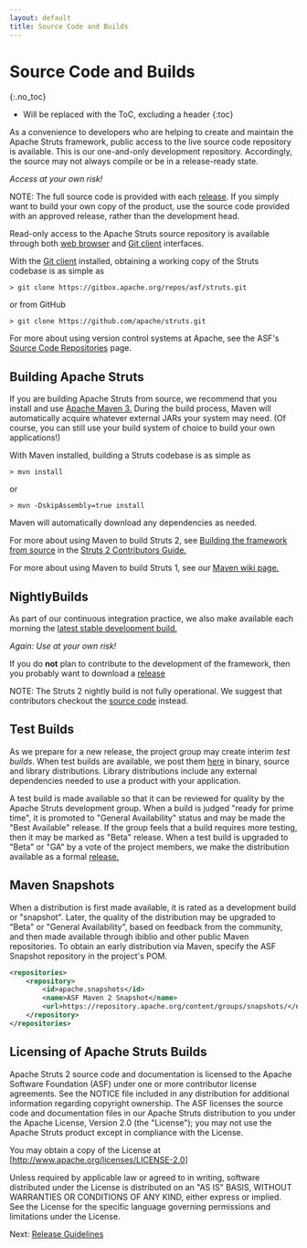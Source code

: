 ```yaml
---
layout: default
title: Source Code and Builds
---
```


# Source Code and Builds
{:.no_toc}

* Will be replaced with the ToC, excluding a header
{:toc}

As a convenience to developers who are helping to create and maintain the Apache Struts framework,
public access to the live source code repository is available. This is our one-and-only development repository.
Accordingly, the source may not always compile or be in a release-ready state.

*Access at your own risk!*

NOTE: The full source code is provided with each [release](/download.cgi). If you simply want to build
your own copy of the product, use the source code provided with an approved release, rather than the development head.

Read-only access to the Apache Struts source repository is available through both
[web browser](https://gitbox.apache.org/repos/asf?p=struts.git;a=summary) and
[Git client](http://git-scm.com/) interfaces.

With the [Git client](http://git-scm.com/) installed, obtaining a working copy of the Struts codebase is as simple as

```
> git clone https://gitbox.apache.org/repos/asf/struts.git
```

or from GitHub

```
> git clone https://github.com/apache/struts.git
```

For more about using version control systems at Apache, see the ASF's
[Source Code Repositories](http://www.apache.org/dev/#version-control) page.

## Building Apache Struts

If you are building Apache Struts from source, we recommend that you install and use
[Apache Maven 3.](http://maven.apache.org) During the build process, Maven will automatically acquire
whatever external JARs your system may need. (Of course, you can still use your build system of choice to build
your own applications!)

With Maven installed, building a Struts codebase is as simple as

```
> mvn install
```

or

```
> mvn -DskipAssembly=true install
```

Maven will automatically download any dependencies as needed.

For more about using Maven to build Struts 2, see
[Building the framework from source](/docs/building-the-framework-from-source.html) in the
[Struts 2 Contributors Guide.](/docs/contributors-guide.html)

For more about using Maven to build Struts 1, see our [Maven wiki page.](http://wiki.apache.org/struts/StrutsMaintenanceMaven)

## NightlyBuilds

As part of our continuous integration practice, we also make available each morning the
[latest stable development build.](https://repository.apache.org/content/repositories/snapshots/org/apache/struts/struts2-assembly/)

*Again: Use at your own risk!*

If you do **not** plan to contribute to the development of the framework, then you probably want to download a
[release](releases.html)

NOTE: The Struts 2 nightly build is not fully operational. We suggest that contributors checkout
the [source code](#SourceCode) instead.

## Test Builds
            
As we prepare for a new release, the project group may create interim *test builds*. When test builds are available,
we post them [here](http://people.apache.org/builds/struts/) in binary, source and library distributions.
Library distributions include any external dependencies needed to use a product with your application.

A test build is made available so that it can be reviewed for quality by the Apache Struts development group.
When a build is judged "ready for prime time", it is promoted to "General Availability" status and may be
made the "Best Available" release. If the group feels that a build requires more testing, then it may be marked
as "Beta" release. When a test build is upgraded to "Beta" or "GA" by a vote of the project members,
we make the distribution available as a formal [release.](releases.html)

## Maven Snapshots

When a distribution is first made available, it is rated as a development build or "snapshot". Later, the quality
of the distribution may be upgraded to "Beta" or "General Availability", based on feedback from the community,
and then made available through ibiblio and other public Maven repositories. To obtain an early distribution via Maven,
specify the ASF Snapshot repository in the project's POM.

```xml
<repositories>
    <repository>
        <id>apache.snapshots</id>
        <name>ASF Maven 2 Snapshot</name>
        <url>https://repository.apache.org/content/groups/snapshots/</url>
    </repository>
</repositories>
```


## Licensing of Apache Struts Builds

Apache Struts 2 source code and documentation is licensed to the Apache Software Foundation (ASF) under one
or more contributor license agreements. See the NOTICE file included in any distribution for additional information
regarding copyright ownership. The ASF licenses the source code and documentation files in our Apache Struts distribution
to you under the Apache License, Version 2.0 (the "License"); you may not use the Apache Struts product except in compliance
with the License.

You may obtain a copy of the License at [http://www.apache.org/licenses/LICENSE-2.0]

Unless required by applicable law or agreed to in writing, software distributed under the License is distributed on an
"AS IS" BASIS, WITHOUT WARRANTIES OR CONDITIONS OF ANY KIND, either express or implied.  See the License for the
specific language governing permissions and limitations under the License.

Next: [Release Guidelines](release-guidelines.html)
